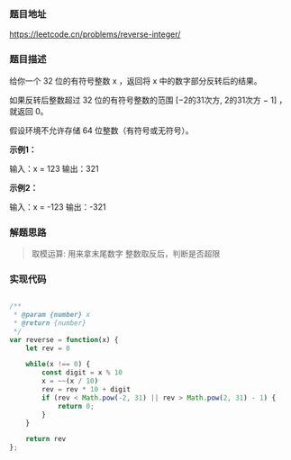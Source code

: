### 题目地址

https://leetcode.cn/problems/reverse-integer/

### 题目描述

给你一个 32 位的有符号整数 x ，返回将 x 中的数字部分反转后的结果。

如果反转后整数超过 32 位的有符号整数的范围 [−2的31次方,  2的31次方 − 1] ，就返回 0。

假设环境不允许存储 64 位整数（有符号或无符号）。

**示例1：**

输入：x = 123
输出：321

**示例2：**

输入：x = -123
输出：-321

### 解题思路

> 取模运算: 用来拿末尾数字
> 整数取反后，判断是否超限

### 实现代码

``` javascript

/**
 * @param {number} x
 * @return {number}
 */
var reverse = function(x) {
    let rev = 0

    while(x !== 0) {
        const digit = x % 10
        x = ~~(x / 10)
        rev = rev * 10 + digit
        if (rev < Math.pow(-2, 31) || rev > Math.pow(2, 31) - 1) {
            return 0;
        }
    }

    return rev
};

```